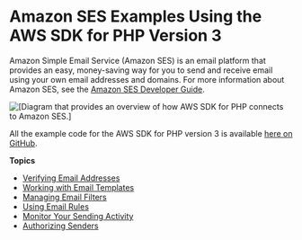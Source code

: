 # Amazon SES Examples Using the AWS SDK for PHP Version 3<a name="ses-examples"></a>

Amazon Simple Email Service \(Amazon SES\) is an email platform that provides an easy, money\-saving way for you to send and receive email using your own email addresses and domains\. For more information about Amazon SES, see the [Amazon SES Developer Guide](https://docs.aws.amazon.com/ses/latest/DeveloperGuide/)\.

![\[Diagram that provides an overview of how AWS SDK for PHP connects to Amazon SES.\]](http://docs.aws.amazon.com/sdk-for-php/v3/developer-guide/images/code-samples-ses.png)

All the example code for the AWS SDK for PHP version 3 is available [here on GitHub](https://github.com/awsdocs/aws-doc-sdk-examples/tree/master/php/example_code)\.

**Topics**
+ [Verifying Email Addresses](ses-verify.md)
+ [Working with Email Templates](ses-template.md)
+ [Managing Email Filters](ses-filters.md)
+ [Using Email Rules](ses-rules.md)
+ [Monitor Your Sending Activity](ses-send-email.md)
+ [Authorizing Senders](ses-sender-policy.md)
